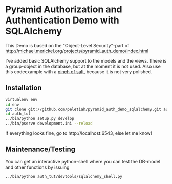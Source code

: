 Pyramid Authorization and Authentication Demo with SQLAlchemy
=============================================================

This Demo is based on the "Object-Level Security"-part of http://michael.merickel.org/projects/pyramid_auth_demo/index.html

I've added basic SQLAlchemy support to the models and the views. There is a group-object in the database, but at the moment
it is not used.
Also use this codeexample with a [pinch of salt](http://www.phrases.org.uk/meanings/take-with-a-grain-of-salt.html), because it is not very polished.


Installation
------------

```bash
virtualenv env
cd env
git clone git://github.com/peletiah/pyramid_auth_demo_sqlalchemy.git auth_tut
cd auth_tut
../bin/python setup.py develop
../bin/pserve development.ini --reload
```

If everything looks fine, go to http://localhost:6543, else let me know!

Maintenance/Testing
-------------------


You can get an interactive python-shell where you can test the DB-model and other functions by issuing
```
../bin/python auth_tut/devtools/sqlalchemy_shell.py
```
